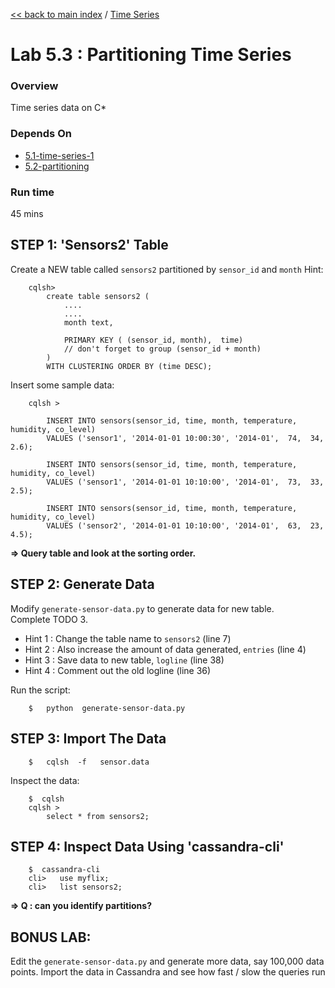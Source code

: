 <link rel='stylesheet' href='../assets/css/main.css'/>

[<< back to main index](../README.md) / [Time Series](README.md) 

Lab 5.3 : Partitioning Time Series
====================

### Overview
Time series data on C*

### Depends On 
* [5.1-time-series-1](5.1-time-series-1.md)
* [5.2-partitioning](5.2-generate-data.md)

### Run time
45 mins


## STEP 1: 'Sensors2' Table
Create a NEW table called `sensors2` partitioned by `sensor_id` and `month`
Hint:
```
    cqlsh> 
        create table sensors2 (
            ....
            ....
            month text,

            PRIMARY KEY ( (sensor_id, month),  time)
            // don't forget to group (sensor_id + month)
        )
        WITH CLUSTERING ORDER BY (time DESC);
```

Insert some sample data:
```
    cqlsh > 

        INSERT INTO sensors(sensor_id, time, month, temperature, humidity, co_level)
        VALUES ('sensor1', '2014-01-01 10:00:30', '2014-01',  74,  34, 2.6);

        INSERT INTO sensors(sensor_id, time, month, temperature, humidity, co_level)
        VALUES ('sensor1', '2014-01-01 10:10:00', '2014-01',  73,  33, 2.5);

        INSERT INTO sensors(sensor_id, time, month, temperature, humidity, co_level)
        VALUES ('sensor2', '2014-01-01 10:10:00', '2014-01',  63,  23, 4.5);
```

**=> Query table and look at the sorting order.** 


## STEP 2: Generate Data
Modify `generate-sensor-data.py` to generate data for new table.  
Complete TODO 3.

* Hint 1 : Change the table name to `sensors2` (line 7)  
* Hint 2 : Also increase the amount of data generated, `entries` (line 4)  
* Hint 3 : Save data to new table, `logline` (line 38)  
* Hint 4 : Comment out the old logline (line 36)

Run the script:
```
    $   python  generate-sensor-data.py
```


## STEP 3: Import The Data
```
    $   cqlsh  -f   sensor.data
```

Inspect the data:
```
    $  cqlsh
    cqlsh >    
        select * from sensors2;
```


## STEP 4: Inspect Data Using 'cassandra-cli'
```
    $  cassandra-cli
    cli>   use myflix;
    cli>   list sensors2;
```

**=> Q : can you identify partitions?**


## BONUS LAB:
Edit the `generate-sensor-data.py` and generate more data, say 100,000 data points.  Import the data in Cassandra and see how fast / slow the queries run